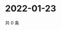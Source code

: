 # 2022-01-23

共 0 条

<!-- BEGIN WEIBO -->
<!-- 最后更新时间 Sun Jan 23 2022 23:15:34 GMT+0800 (China Standard Time) -->

<!-- END WEIBO -->
